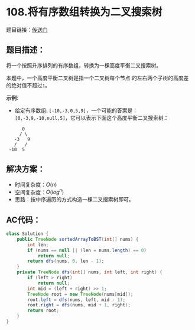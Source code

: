 # 108.将有序数组转换为二叉搜索树
题目链接：[传送门](https://leetcode-cn.com/problems/convert-sorted-array-to-binary-search-tree/)

## 题目描述：
将一个按照升序排列的有序数组，转换为一棵高度平衡二叉搜索树。

本题中，一个高度平衡二叉树是指一个二叉树每个节点 的左右两个子树的高度差的绝对值不超过`1`。

**示例**:
- 给定有序数组: `[-10,-3,0,5,9]`，一个可能的答案是：`[0,-3,9,-10,null,5]`，它可以表示下面这个高度平衡二叉搜索树：

```
      0
     / \
   -3   9
   /   /
 -10  5
```

## 解决方案：
- 时间复杂度：$O(n)$
- 空间复杂度：$O(log^n)$
- 思路：按中序遍历的方式构造一棵二叉搜索树即可。

## AC代码：
```java
class Solution {
	public TreeNode sortedArrayToBST(int[] nums) {
		int len;
		if (nums == null || (len = nums.length) == 0)
			return null;
		return dfs(nums, 0, len - 1);
	}
	private TreeNode dfs(int[] nums, int left, int right) {
		if (left > right)
			return null;
		int mid = (left + right) >> 1;
		TreeNode root = new TreeNode(nums[mid]);
		root.left = dfs(nums, left, mid - 1);
		root.right = dfs(nums, mid + 1, right);
		return root;
	}
}
```